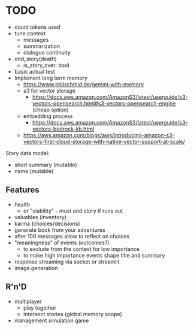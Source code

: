 TODO
====

- count tokens used
- tune context
  - messages
  - summarization
  - dialogue continuity
- end_story(death)
  - is_story_over: bool
- basic actual test
- Implement long term memory
  - https://www.philschmid.de/gemini-with-memory
  - s3 for vector storage
    - https://docs.aws.amazon.com/AmazonS3/latest/userguide/s3-vectors-opensearch.html#s3-vectors-opensearch-engine (cheap option)
  - embedding process
    - https://docs.aws.amazon.com/AmazonS3/latest/userguide/s3-vectors-bedrock-kb.html
  - https://aws.amazon.com/blogs/aws/introducing-amazon-s3-vectors-first-cloud-storage-with-native-vector-support-at-scale/


Story data model:
- short summary (mutable)
- name (mutable)

## Features
- health
  - or "viability" - must end story if runs out 
- valuables (inventory)
- karma (choices/decisions)
- generate book from your adventures
- after 100 messages allow to reflect on choices
- "meaningness" of events (outcomes?)
  - to exclude from the context for low importance
  - to make high importance events shape title and summary
- response streaming via socket or streamlit
- image generation

## R'n'D
- multiplayer
  - play together
  - intersect stories (global memory scope)
- management simulation game
